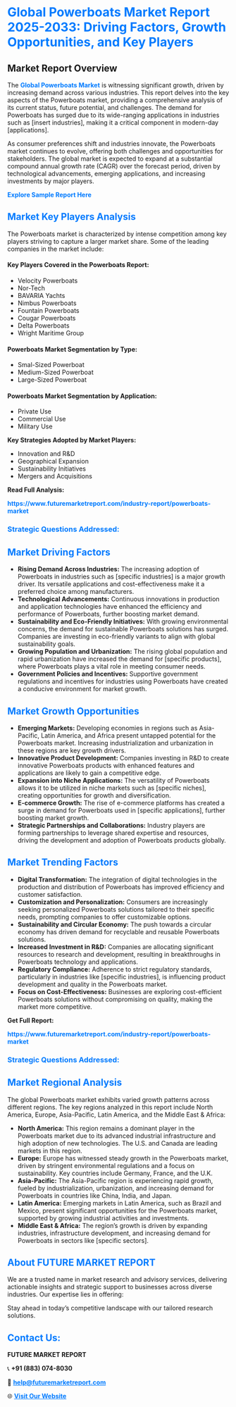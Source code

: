 <h1 style="color: #007BFF;">Global Powerboats Market Report 2025-2033: Driving Factors, Growth Opportunities, and Key Players</h1>

<section id="overview">
<h2>Market Report Overview</h2>
<p>The <a href="https://www.futuremarketreport.com/industry-report/powerboats-market" style="color: #007BFF; text-decoration: none;"><strong>Global Powerboats Market</strong></a> is witnessing significant growth, driven by increasing demand across various industries. This report delves into the key aspects of the Powerboats market, providing a comprehensive analysis of its current status, future potential, and challenges. The demand for Powerboats has surged due to its wide-ranging applications in industries such as [insert industries], making it a critical component in modern-day [applications].</p>
<p>As consumer preferences shift and industries innovate, the Powerboats market continues to evolve, offering both challenges and opportunities for stakeholders. The global market is expected to expand at a substantial compound annual growth rate (CAGR) over the forecast period, driven by technological advancements, emerging applications, and increasing investments by major players.</p>
</section>

<section id="overview">
<p><a href="https://www.futuremarketreport.com/request-sample/reportId=102580" style="color: #007BFF; text-decoration: none;"><strong>Explore Sample Report Here</strong></a></p>
</section>

<section id="key-players">
<h2 style="color: #007BFF;">Market Key Players Analysis</h2>
<p>The Powerboats market is characterized by intense competition among key players striving to capture a larger market share. Some of the leading companies in the market include:</p>
<h4>Key Players Covered in the Powerboats Report:</h4>
<ul><li>Velocity Powerboats</li><li>Nor-Tech</li><li>BAVARIA Yachts</li><li>Nimbus Powerboats</li><li>Fountain Powerboats</li><li>Cougar Powerboats</li><li>Delta Powerboats</li><li>Wright Maritime Group</li></ul>
<h4>Powerboats Market Segmentation by Type:</h4>
<ul><li>Smal-Sized Powerboat</li><li>Medium-Sized Powerboat</li><li>Large-Sized Powerboat</li></ul>

<h4>Powerboats Market Segmentation by Application:</h4>
<ul><li>Private Use</li><li>Commercial Use</li><li>Military Use</li></ul>
<p><strong>Key Strategies Adopted by Market Players:</strong></p>
<ul>
<li>Innovation and R&D</li>
<li>Geographical Expansion</li>
<li>Sustainability Initiatives</li>
<li>Mergers and Acquisitions</li>
</ul>
</section>

<section>
<p><strong>Read Full Analysis: </strong></p><a href="https://www.futuremarketreport.com/industry-report/powerboats-market" style="color: #007BFF; text-decoration: none;"><strong>https://www.futuremarketreport.com/industry-report/powerboats-market</strong></a>
<h3 style="color: #007BFF;">Strategic Questions Addressed:</h3>
</section>

<section id="driving-factors">
<h2 style="color: #007BFF;">Market Driving Factors</h2>
<ul>
<li><strong>Rising Demand Across Industries:</strong> The increasing adoption of Powerboats in industries such as [specific industries] is a major growth driver. Its versatile applications and cost-effectiveness make it a preferred choice among manufacturers.</li>
<li><strong>Technological Advancements:</strong> Continuous innovations in production and application technologies have enhanced the efficiency and performance of Powerboats, further boosting market demand.</li>
<li><strong>Sustainability and Eco-Friendly Initiatives:</strong> With growing environmental concerns, the demand for sustainable Powerboats solutions has surged. Companies are investing in eco-friendly variants to align with global sustainability goals.</li>
<li><strong>Growing Population and Urbanization:</strong> The rising global population and rapid urbanization have increased the demand for [specific products], where Powerboats plays a vital role in meeting consumer needs.</li>
<li><strong>Government Policies and Incentives:</strong> Supportive government regulations and incentives for industries using Powerboats have created a conducive environment for market growth.</li>
</ul>
</section>

<section id="growth-opportunities">
<h2 style="color: #007BFF;">Market Growth Opportunities</h2>
<ul>
<li><strong>Emerging Markets:</strong> Developing economies in regions such as Asia-Pacific, Latin America, and Africa present untapped potential for the Powerboats market. Increasing industrialization and urbanization in these regions are key growth drivers.</li>
<li><strong>Innovative Product Development:</strong> Companies investing in R&D to create innovative Powerboats products with enhanced features and applications are likely to gain a competitive edge.</li>
<li><strong>Expansion into Niche Applications:</strong> The versatility of Powerboats allows it to be utilized in niche markets such as [specific niches], creating opportunities for growth and diversification.</li>
<li><strong>E-commerce Growth:</strong> The rise of e-commerce platforms has created a surge in demand for Powerboats used in [specific applications], further boosting market growth.</li>
<li><strong>Strategic Partnerships and Collaborations:</strong> Industry players are forming partnerships to leverage shared expertise and resources, driving the development and adoption of Powerboats products globally.</li>
</ul>
</section>

<section id="trending-factors">
<h2 style="color: #007BFF;">Market Trending Factors</h2>
<ul>
<li><strong>Digital Transformation:</strong> The integration of digital technologies in the production and distribution of Powerboats has improved efficiency and customer satisfaction.</li>
<li><strong>Customization and Personalization:</strong> Consumers are increasingly seeking personalized Powerboats solutions tailored to their specific needs, prompting companies to offer customizable options.</li>
<li><strong>Sustainability and Circular Economy:</strong> The push towards a circular economy has driven demand for recyclable and reusable Powerboats solutions.</li>
<li><strong>Increased Investment in R&D:</strong> Companies are allocating significant resources to research and development, resulting in breakthroughs in Powerboats technology and applications.</li>
<li><strong>Regulatory Compliance:</strong> Adherence to strict regulatory standards, particularly in industries like [specific industries], is influencing product development and quality in the Powerboats market.</li>
<li><strong>Focus on Cost-Effectiveness:</strong> Businesses are exploring cost-efficient Powerboats solutions without compromising on quality, making the market more competitive.</li>
</ul>
</section>

<section>
<p><strong>Get Full Report: </strong></p><a href="https://www.futuremarketreport.com/industry-report/powerboats-market" style="color: #007BFF; text-decoration: none;"><strong>https://www.futuremarketreport.com/industry-report/powerboats-market</strong></a>
<h3 style="color: #007BFF;">Strategic Questions Addressed:</h3>
</section>


<section id="regional-analysis">
<h2 style="color: #007BFF;">Market Regional Analysis</h2>
<p>The global Powerboats market exhibits varied growth patterns across different regions. The key regions analyzed in this report include North America, Europe, Asia-Pacific, Latin America, and the Middle East & Africa:</p>
<ul>
<li><strong>North America:</strong> This region remains a dominant player in the Powerboats market due to its advanced industrial infrastructure and high adoption of new technologies. The U.S. and Canada are leading markets in this region.</li>
<li><strong>Europe:</strong> Europe has witnessed steady growth in the Powerboats market, driven by stringent environmental regulations and a focus on sustainability. Key countries include Germany, France, and the U.K.</li>
<li><strong>Asia-Pacific:</strong> The Asia-Pacific region is experiencing rapid growth, fueled by industrialization, urbanization, and increasing demand for Powerboats in countries like China, India, and Japan.</li>
<li><strong>Latin America:</strong> Emerging markets in Latin America, such as Brazil and Mexico, present significant opportunities for the Powerboats market, supported by growing industrial activities and investments.</li>
<li><strong>Middle East & Africa:</strong> The region’s growth is driven by expanding industries, infrastructure development, and increasing demand for Powerboats in sectors like [specific sectors].</li>
</ul>
</section>

<footer>
<h2 style="color: #007BFF;">About FUTURE MARKET REPORT</h2>
<p>We are a trusted name in market research and advisory services, delivering actionable insights and strategic support to businesses across diverse industries. Our expertise lies in offering:</p>

<p>Stay ahead in today’s competitive landscape with our tailored research solutions.</p>

<h2 style="color: #007BFF;">Contact Us:</h2>
<p><strong>FUTURE MARKET REPORT</strong></p>
<p>📞 <strong>+91 (883) 074-8030</strong></p>
<p>📧 <strong><a href="mailto:help@futuremarketreport.com" style="color: #007BFF;">help@futuremarketreport.com</a></strong></p>
<p>🌐 <strong><a href="https://www.futuremarketreport.com/" style="color: #007BFF;">Visit Our Website</a></strong></p>
</footer>